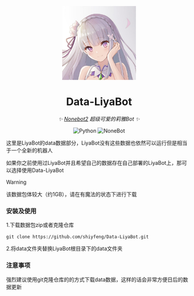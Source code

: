 <div align="center">
<img src="https://github.com/shiyfeng/LiyaBot/blob/main/liya.jpg" width="200" height="200" alt="nonebot">
  
# Data-LiyaBot

_✨ [Nonebot2](https://github.com/nonebot/nonebot2) 超级可爱的莉雅Bot ✨_

<p align="center">
  <img src="https://img.shields.io/badge/python-3.9+-blue.svg" alt="Python">
  <img src="https://img.shields.io/badge/nonebot-2.3.0+-red.svg" alt="NoneBot">
</p>

</div>
<p>
这里是LiyaBot的data数据部分，LiyaBot没有这些数据也依然可以运行但是相当于一个全新的机器人
</p>

如果你之前使用过LiyaBot并且希望自己的数据存在自己部署的LiyaBot上，那可以选择使用Data-LiyaBot

> [!WARNING]
>
> 该数据包体较大（约1GB），请在有魔法的状态下进行下载

### 安装及使用

1.下载数据包zip或者克隆仓库

```
git clone https://github.com/shiyfeng/Data-LiyaBot.git
```

2.将data文件夹替换LiyaBot根目录下的data文件夹

### 注意事项

强烈建议使用git克隆仓库的的方式下载data数据，这样的话会非常方便日后的数据更新
